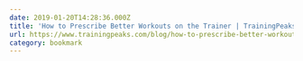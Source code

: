 ```yaml
---
date: 2019-01-20T14:28:36.000Z
title: 'How to Prescribe Better Workouts on the Trainer | TrainingPeaks'
url: https://www.trainingpeaks.com/blog/how-to-prescribe-better-workouts-on-the-trainer/
category: bookmark
---
```


